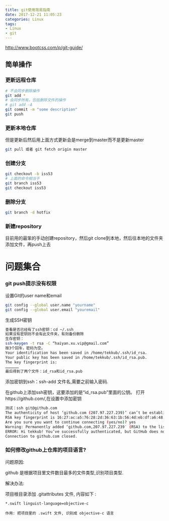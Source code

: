```yaml
---
title: git使用简易指南
date: 2017-12-21 11:05:23
categories: Linux
tags:
- Linux
- git
---
```


http://www.bootcss.com/p/git-guide/

## 简单操作

### 更新远程仓库

```sh
# 不会同步删除操作
git add *
# 会同步所有，包括删除文件的操作
# git add -A
git commit -m "some description"
git push
```

### 更新本地仓库

但是更新后然后用上面方式更新会是merge到master而不是更新master
```bash
git pull 或者 git fetch origin master
```

### 创建分支

```bash
git checkout -b iss53
# 上面的命令相当于
git branch iss53
git checkout iss53
```

### 删除分支

```bash
git branch -d hotfix
```

### 新建repository

目前用的最笨的手动创建repository，然后git clone到本地，然后往本地的文件夹添加文件，再push上去

# 问题集合

### git push提示没有权限

设置Git的user name和email
```bash
git config --global user.name "yourname"
git config --global user.email "youremail"
```
生成SSH密钥
```bash
查看是否已经有了ssh密钥：cd ~/.ssh
如果没有密钥则不会有此文件夹，有则备份删除
生存密钥：
ssh-keygen -t rsa -C “haiyan.xu.vip@gmail.com”
按3个回车，密码为空。
Your identification has been saved in /home/tekkub/.ssh/id_rsa.
Your public key has been saved in /home/tekkub/.ssh/id_rsa.pub.
The key fingerprint is:
………………
最后得到了两个文件：id_rsa和id_rsa.pub
```
添加密钥到ssh：ssh-add 文件名,需要之前输入密码.

在github上添加ssh密钥，这要添加的是“id_rsa.pub”里面的公钥。
打开https://github.com/,在设置中添加密钥

```bash
测试：ssh git@github.com
The authenticity of host ‘github.com (207.97.227.239)’ can’t be established.
RSA key fingerprint is 16:27:ac:a5:76:28:2d:36:63:1b:56:4d:eb:df:a6:48.
Are you sure you want to continue connecting (yes/no)? yes
Warning: Permanently added ‘github.com,207.97.227.239′ (RSA) to the list of known hosts.
ERROR: Hi tekkub! You’ve successfully authenticated, but GitHub does not provide shell access
Connection to github.com closed.
```

### 如何修改github上仓库的项目语言?

问题原因:

github 是根据项目里文件数目最多的文件类型,识别项目类型.

解决办法:

项目根目录添加 .gitattributes 文件, 内容如下 :

```
*.swift linguist-language=objective-c

作用: 把项目里的 .swift 文件, 识别成 objective-c 语言
```
